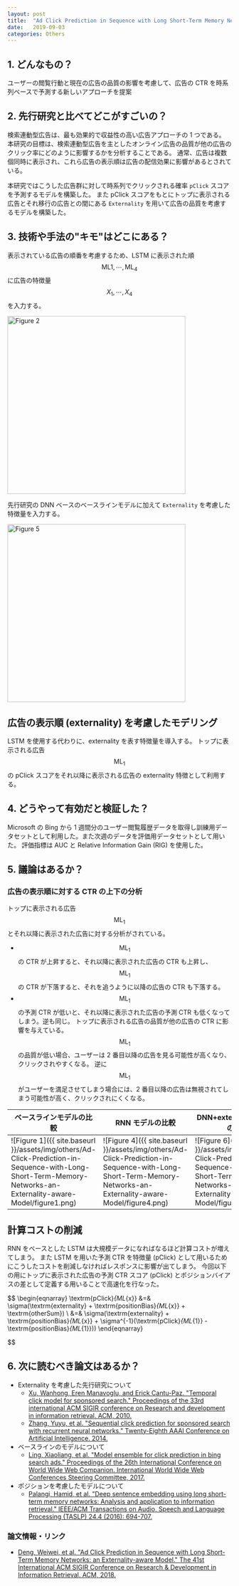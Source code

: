 ```yaml
---
layout: post
title:  "Ad Click Prediction in Sequence with Long Short-Term Memory Networks: an Externality-aware Model"
date:   2019-09-03
categories: Others
---
```


## 1. どんなもの？
ユーザーの閲覧行動と現在の広告の品質の影響を考慮して、広告の CTR を時系列ベースで予測する新しいアプローチを提案

## 2. 先行研究と比べてどこがすごいの？
検索連動型広告は、最も効果的で収益性の高い広告アプローチの 1 つである。
本研究の目標は、検索連動型広告を主としたオンライン広告の品質が他の広告のクリック率にどのように影響するかを分析することである。
通常、広告は複数個同時に表示され、これら広告の表示順は広告の配信効果に影響があるとされている。

本研究ではこうした広告群に対して時系列でクリックされる確率 `pClick` スコアを予測するモデルを構築した。
また pClick スコアをもとにトップに表示される広告とそれ移行の広告との間にある `Externality` を用いて広告の品質を考慮するモデルを構築した。

## 3. 技術や手法の"キモ"はどこにある？

表示されている広告の順番を考慮するため、LSTM に表示された順 $$\textrm{ML}{1}, \cdots, \textrm{ML}_{4}$$ に広告の特徴量 $$X_{1}, \cdots, X_{4}$$ を入力する。

<img src="{{ site.baseurl }}/assets/img/others/Ad-Click-Prediction-in-Sequence-with-Long-Short-Term-Memory-Networks-an-Externality-aware-Model/figure2.png" width="400px" alt="Figure 2">

先行研究の DNN ベースのベースラインモデルに加えて `Externality` を考慮した特徴量を入力する。

<img src="{{ site.baseurl }}/assets/img/others/Ad-Click-Prediction-in-Sequence-with-Long-Short-Term-Memory-Networks-an-Externality-aware-Model/figure5.png" width="400px" alt="Figure 5">

## 広告の表示順 (externality) を考慮したモデリング
LSTM を使用する代わりに、externality を表す特徴量を導入する。
トップに表示される広告 $$\textrm{ML}_{1}$$ の pClick スコアをそれ以降に表示される広告の externality 特徴として利用する。

## 4. どうやって有効だと検証した？
Microsoft の Bing から 1 週間分のユーザー閲覧履歴データを取得し訓練用データセットとして利用した。また次週のデータを評価用データセットとして用いた。
評価指標は AUC と Relative Information Gain (RIG) を使用した。

## 5. 議論はあるか？

### 広告の表示順に対する CTR の上下の分析
トップに表示される広告 $$\textrm{ML}_{1}$$ とそれ以降に表示された広告に対する分析がされている。
- $$\textrm{ML}_{1}$$ の CTR が上昇すると、それ以降に表示された広告の CTR も上昇し、 $$\textrm{ML}_{1}$$ の CTR が下落すると、それを追うように以降の広告の CTR も下落する。
- $$\textrm{ML}_{1}$$ の予測 CTR が低いと、それ以降に表示された広告の予測 CTR も低くなってしまう。逆も同じ。
トップに表示される広告の品質が他の広告の CTR に影響を与えている。
$$\textrm{ML}_{1}$$の品質が低い場合、ユーザーは 2 番目以降の広告を見る可能性が高くなり、クリックされやすくなる。
逆に$$\textrm{ML}_{1}$$がユーザーを満足させてしまう場合には、2 番目以降の広告は無視されてしまう可能性が高く、クリックされにくくなる。

| ベースラインモデルの比較 | RNN モデルの比較 | DNN+externality モデルの比較 |
|------|------|------|
| ![Figure 1]({{ site.baseurl }}/assets/img/others/Ad-Click-Prediction-in-Sequence-with-Long-Short-Term-Memory-Networks-an-Externality-aware-Model/figure1.png) | ![Figure 4]({{ site.baseurl }}/assets/img/others/Ad-Click-Prediction-in-Sequence-with-Long-Short-Term-Memory-Networks-an-Externality-aware-Model/figure4.png) | ![Figure 6]({{ site.baseurl }}/assets/img/others/Ad-Click-Prediction-in-Sequence-with-Long-Short-Term-Memory-Networks-an-Externality-aware-Model/figure6.png) |

## 計算コストの削減
RNN をベースとした LSTM は大規模データになればなるほど計算コストが増えてしまう。
また LSTM を用いた予測 CTR を特徴量 (pClick) として用いるためにこうしたコストを削減しなければレスポンスに影響が出てしまう。
今回以下の用にトップに表示された広告の予測 CTR スコア (pClick) とポジションバイアスの差として定義する用いることで高速化を行なった。

$$
\begin{eqnarray}
    \textrm{pClick}_{ML_{x}} &=& \sigma(\textrm{externality} + \textrm{positionBias}_{ML_{x}} + \textrm{otherSum}) \\
    &=& \sigma(\textrm{externality} + \textrm{positionBias}_{ML_{x}} + \sigma^{-1}(\textrm{pClick}_{ML_{1}} - \textrm{positionBias}_{ML_{1}}))
\end{eqnarray}

$$

## 6. 次に読むべき論文はあるか？

- Externality を考慮した先行研究について
  - [Xu, Wanhong, Eren Manavoglu, and Erick Cantu-Paz. "Temporal click model for sponsored search." Proceedings of the 33rd international ACM SIGIR conference on Research and development in information retrieval. ACM, 2010.](https://dl.acm.org/citation.cfm?id=1835470)
  - [Zhang, Yuyu, et al. "Sequential click prediction for sponsored search with recurrent neural networks." Twenty-Eighth AAAI Conference on Artificial Intelligence. 2014.](https://arxiv.org/abs/1404.5772)
- ベースラインのモデルについて
  - [Ling, Xiaoliang, et al. "Model ensemble for click prediction in bing search ads." Proceedings of the 26th International Conference on World Wide Web Companion. International World Wide Web Conferences Steering Committee, 2017.](https://dl.acm.org/citation.cfm?id=3041021.3054192)
- ポジションを考慮したモデルについて
  - [Palangi, Hamid, et al. "Deep sentence embedding using long short-term memory networks: Analysis and application to information retrieval." IEEE/ACM Transactions on Audio, Speech and Language Processing (TASLP) 24.4 (2016): 694-707.](https://arxiv.org/abs/1502.06922)
  
### 論文情報・リンク

- [Deng, Weiwei, et al. "Ad Click Prediction in Sequence with Long Short-Term Memory Networks: an Externality-aware Model." The 41st International ACM SIGIR Conference on Research & Development in Information Retrieval. ACM, 2018.](https://dl.acm.org/citation.cfm?id=3210071)
